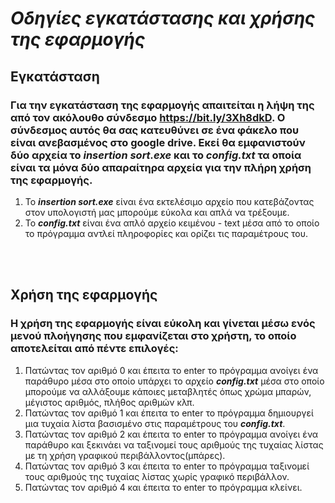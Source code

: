 # ___Οδηγίες εγκατάστασης και χρήσης της εφαρμογής___

## **Εγκατάσταση**

### Για την εγκατάσταση της εφαρμογής απαιτείται η λήψη της από τον ακόλουθο σύνδεσμο https://bit.ly/3Xh8dkD.  Ο σύνδεσμος αυτός θα σας κατευθύνει σε ένα φάκελο που είναι ανεβασμένος στο google drive. Εκεί θα εμφανιστούν δύο αρχεία το ___insertion sort.exe___ και το ___config.txt___ τα οποία είναι τα μόνα δύο απαραίτηρα αρχεία για την πλήρη χρήση της εφαρμογής. 
 1) Το  ___insertion sort.exe___ είναι ένα εκτελέσιμο αρχείο που κατεβάζοντας στον υπολογιστή μας μπορούμε εύκολα και απλά να τρέξουμε.
 2) Το ___config.txt___ είναι ένα απλό αρχείο κειμένου - text μέσα από το οποίο το πρόγραμμα αντλεί πληροφορίες και ορίζει τις παραμέτρους του. 

<br/><br/>

## **Χρήση της εφαρμογής**

### Η χρήση της εφαρμογής είναι εύκολη και γίνεται μέσω ενός μενού πλοήγησης που εμφανίζεται στο χρήστη, το οποίο αποτελείται από πέντε επιλογές:
 1) Πατώντας τον αριθμό 0 και έπειτα το enter το πρόγραμμα ανοίγει ένα παράθυρο μέσα στο οποίο υπάρχει το αρχείο ___config.txt___ μέσα στο οποίο μπορούμε να αλλάξουμε κάποιες μεταβλητές όπως χρώμα μπαρών, μέγιστος αριθμός, πλήθος αριθμών κλπ.
 2) Πατώντας τον αριθμό 1 και έπειτα το enter το πρόγραμμα δημιουργεί μια τυχαία λίστα βασισμένο στις παραμέτρους του ___config.txt___.
 3) Πατώντας τον αριθμό 2 και έπειτα το enter το πρόγραμμα ανοίγει ένα παράθυρο και ξεκινάει να ταξινομεί τους αριθμούς της τυχαίας λίστας με τη χρήση γραφικού περιβάλλοντος(μπάρες).
 4) Πατώντας τον αριθμό 3 και έπειτα το enter το πρόγραμμα ταξινομεί τους αριθμούς της τυχαίας λίστας χωρίς γραφικό περιβάλλον.
 5) Πατώντας τον αριθμό 4 και έπειτα το enter το πρόγραμμα κλείνει.